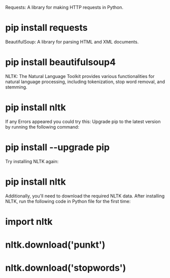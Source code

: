 Requests: A library for making HTTP requests in Python.
# pip install requests

BeautifulSoup: A library for parsing HTML and XML documents.
# pip install beautifulsoup4

NLTK: The Natural Language Toolkit provides various functionalities for natural language processing, including tokenization, stop word removal, and stemming.
# pip install nltk

If any Errors appeared you could try this:
Upgrade pip to the latest version by running the following command:
# pip install --upgrade pip
Try installing NLTK again:
# pip install nltk

Additionally, you'll need to download the required NLTK data. After installing NLTK, run the following code in Python file for the first time:
# import nltk
# nltk.download('punkt')
# nltk.download('stopwords')